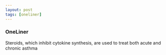 ```yaml
---
layout: post
tags: [oneliner]
---
```



### OneLiner

Steroids, which inhibit cytokine synthesis, are used to treat both acute and chronic asthma
